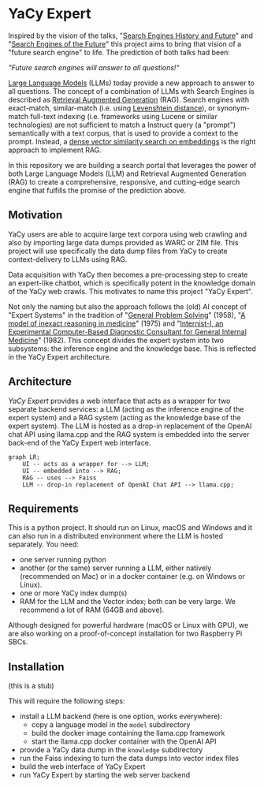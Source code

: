 # YaCy Expert

Inspired by the vision of the talks, "[Search Engines History and Future](https://yacy.net/material/20160430_Search_Engines_Of_The_Future_OpenTechSummit_2016.pdf)" and "[Search Engines of the Future](https://yacy.net/material/20160904_The_Future_of_Search_QtCon_2016.key)" this project aims to bring that vision of a "future search engine" to life. The prediction of both talks had been:

*"Future search engines will answer to all questions!"*

[Large Language Models](https://cdn.openai.com/better-language-models/language_models_are_unsupervised_multitask_learners.pdf) (LLMs) today provide a new approach to answer to all questions. The concept of a combination of LLMs with Search Engines is described as [Retrieval Augmented Generation](https://arxiv.org/pdf/2005.11401.pdf) (RAG). Search engines with exact-match, similar-match (i.e. using [Levenshtein distance](https://dl.acm.org/doi/pdf/10.1145/363958.363994)), or synonym-match full-text indexing (i.e. frameworks using Lucene or similar technologies) are not sufficient to match a Instruct query (a "prompt") semantically with a text corpus, that is used to provide a context to the prompt. Instead, a [dense vector similarity search on embeddings](https://engineering.fb.com/2017/03/29/data-infrastructure/faiss-a-library-for-efficient-similarity-search/) is the right approach to implement RAG.

In this repository we are building a search portal that leverages the power of both Large Language Models (LLM) and Retrieval Augmented Generation (RAG) to create a comprehensive, responsive, and cutting-edge search engine that fulfills the promise of the prediction above.

## Motivation

YaCy users are able to acquire large text corpora using web crawling and also by importing large data dumps provided as WARC or ZIM file.
This project will use specifically the data dump files from YaCy to create context-delivery to LLMs using RAG.

Data acquisition with YaCy then becomes a pre-processing step to create an expert-like chatbot, which is specifically potent in the knowledge domain of the YaCy web crawls. This motivates to name this project "YaCy Expert".

Not only the naming but also the approach follows the (old) AI concept of "Expert Systems" in the tradition of "[General Problem Solving](http://bitsavers.informatik.uni-stuttgart.de/pdf/rand/ipl/P-1584_Report_On_A_General_Problem-Solving_Program_Feb59.pdf)" (1958), "[A model of inexact reasoning in medicine](https://www.sciencedirect.com/science/article/abs/pii/0025556475900474?via%3Dihub)" (1975) and "[Internist-I, an Experimental Computer-Based Diagnostic Consultant for General Internal Medicine](https://www.nejm.org/doi/full/10.1056/NEJM198208193070803)" (1982). This concept divides the expert system into two subsystems: the inference engine and the knowledge base. This is reflected in the YaCy Expert architecture.

## Architecture

*YaCy Expert* provides a web interface that acts as a wrapper for two separate backend services: a LLM (acting as the inference engine of the expert system) and a RAG system (acting as the knowledge base of the expert system). The LLM is hosted as a drop-in replacement of the OpenAI chat API using llama.cpp and the RAG system is embedded into the server back-end of the YaCy Expert web interface.

```mermaid
graph LR;
    UI -- acts as a wrapper for --> LLM;
    UI -- embedded into --> RAG;
    RAG -- uses --> Faiss
    LLM -- drop-in replacement of OpenAI Chat API --> llama.cpp;
```

## Requirements

This is a python project. It should run on Linux, macOS and Windows and it can also run in a distributed environment where the LLM is hosted separately. You need:

- one server running python
- another (or the same) server running a LLM, either natively (recommended on Mac) or in a docker container (e.g. on Windows or Linux).
- one or more YaCy index dump(s)
- RAM for the LLM and the Vector index; both can be very large. We recommend a lot of RAM (64GB and above).

Although designed for powerful hardware (macOS or Linux with GPU), we are also working on a proof-of-concept installation for two Raspberry Pi SBCs.

## Installation

(this is a stub)

This will require the following steps:
- install a LLM backend (here is one option, works everywhere):
  - copy a language model in the `model` subdirectory
  - build the docker image containing the llama.cpp framework
  - start the llama.cpp docker container with the OpenAI API
- provide a YaCy data dump in the `knowledge` subdirectory
- run the Faiss indexing to turn the data dumps into vector index files
- build the web interface of YaCy Expert
- run YaCy Expert by starting the web server backend
